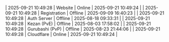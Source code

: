| 2025-09-21 10:49:28 | Website | Online | 2025-09-21 10:49:24 |
| 2025-09-21 10:49:28 | Registration | Offline | 2025-09-09 16:40:23 |
| 2025-09-21 10:49:28 | Auth Server | Offline | 2025-08-18 09:33:31 |
| 2025-09-21 10:49:28 | Kezan (PvE) | Offline | 2025-08-03 17:58:02 |
| 2025-09-21 10:49:28 | Gurubashi (PvP) | Offline | 2025-08-23 21:44:06 |
| 2025-09-21 10:49:28 | Cloudflare | Online | 2025-09-21 10:49:24 |
